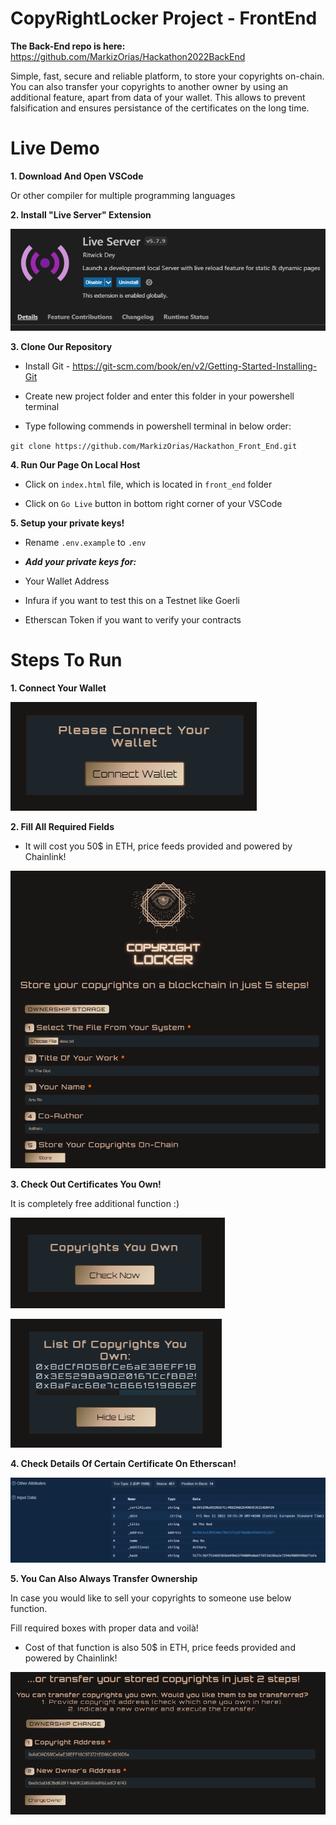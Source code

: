
# CopyRightLocker Project - FrontEnd

**The Back-End repo is here:** https://github.com/MarkizOrias/Hackathon2022BackEnd

Simple, fast, secure and reliable platform, to store your copyrights on-chain. You can also transfer your copyrights to another owner by using an additional feature, apart from data of your wallet. This allows to prevent falsification and ensures persistance of the certificates on the long time.

# Live Demo

**1. Download And Open VSCode**

Or other compiler for multiple programming languages

**2. Install "Live Server" Extension**

![Alt text](/readme_images/Live.PNG?raw=true "Live")

**3. Clone Our Repository**

* Install Git - https://git-scm.com/book/en/v2/Getting-Started-Installing-Git

* Create new project folder and enter this folder in your powershell terminal

* Type following commends in powershell terminal in below order:

`git clone https://github.com/MarkizOrias/Hackathon_Front_End.git`

**4. Run Our Page On Local Host**

* Click on `index.html` file, which is located in `front_end` folder

* Click on `Go Live` button in bottom right corner of your VSCode

**5. Setup your private keys!**

* Rename `.env.example` to `.env`

* ***Add your private keys for:***

- Your Wallet Address

- Infura if you want to test this on a Testnet like Goerli

- Etherscan Token if you want to verify your contracts

# Steps To Run

**1. Connect Your Wallet**

![Alt text](/readme_images/Connect.PNG?raw=true "Connect")

**2. Fill All Required Fields**

* It will cost you 50$ in ETH, price feeds provided and powered by Chainlink!

![Alt text](/readme_images/Fill.PNG?raw=true "Fill")

**3. Check Out Certificates You Own!**

It is completely free additional function :)

![Alt text](/readme_images/Copy.PNG?raw=true "Copy")

![Alt text](/readme_images/List.PNG?raw=true "List")

**4. Check Details Of Certain Certificate On Etherscan!**

![Alt text](/readme_images/Ether.PNG?raw=true "Ether")

**5. You Can Also Always Transfer Ownership**

In case you would like to sell your copyrights to someone use below function.

Fill required boxes with proper data and voilà!

* Cost of that function is also 50$ in ETH, price feeds provided and powered by Chainlink!

![Alt text](/readme_images/Transfer.PNG?raw=true "Transfer")

